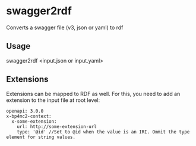 # swagger2rdf
Converts a swagger file (v3, json or yaml) to rdf

## Usage

swagger2rdf <input.json or input.yaml>

## Extensions

Extensions can be mapped to RDF as well. For this, you need to add an extension to the input file at root level:

```
openapi: 3.0.0
x-bp4mc2-context:
  x-some-extension:
    url: http://some-extension-url
    type: '@id' //Set to @id when the value is an IRI. Ommit the type element for string values.
```
